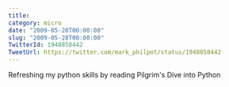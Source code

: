 ```yaml
---
title: 
category: micro
date: "2009-05-28T00:00:00"
slug: "2009-05-28T00:00:00"
TwitterId: 1948858442
TweetUrl: https://twitter.com/mark_philpot/status/1948858442
---
```


Refreshing my python skills by reading Pilgrim's Dive into Python
